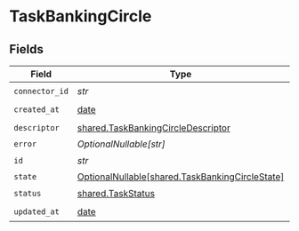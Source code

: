# TaskBankingCircle


## Fields

| Field                                                                                            | Type                                                                                             | Required                                                                                         | Description                                                                                      |
| ------------------------------------------------------------------------------------------------ | ------------------------------------------------------------------------------------------------ | ------------------------------------------------------------------------------------------------ | ------------------------------------------------------------------------------------------------ |
| `connector_id`                                                                                   | *str*                                                                                            | :heavy_check_mark:                                                                               | N/A                                                                                              |
| `created_at`                                                                                     | [date](https://docs.python.org/3/library/datetime.html#date-objects)                             | :heavy_check_mark:                                                                               | N/A                                                                                              |
| `descriptor`                                                                                     | [shared.TaskBankingCircleDescriptor](../../models/shared/taskbankingcircledescriptor.md)         | :heavy_check_mark:                                                                               | N/A                                                                                              |
| `error`                                                                                          | *OptionalNullable[str]*                                                                          | :heavy_minus_sign:                                                                               | N/A                                                                                              |
| `id`                                                                                             | *str*                                                                                            | :heavy_check_mark:                                                                               | N/A                                                                                              |
| `state`                                                                                          | [OptionalNullable[shared.TaskBankingCircleState]](../../models/shared/taskbankingcirclestate.md) | :heavy_minus_sign:                                                                               | N/A                                                                                              |
| `status`                                                                                         | [shared.TaskStatus](../../models/shared/taskstatus.md)                                           | :heavy_check_mark:                                                                               | N/A                                                                                              |
| `updated_at`                                                                                     | [date](https://docs.python.org/3/library/datetime.html#date-objects)                             | :heavy_check_mark:                                                                               | N/A                                                                                              |